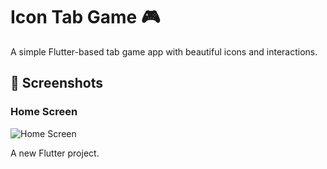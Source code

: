 # Icon Tab Game 🎮

A simple Flutter-based tab game app with beautiful icons and interactions.

## 📸 Screenshots

### Home Screen
![Home Screen](E:\Flutter_floder\counter_game\lib\screenshots)

A new Flutter project.
